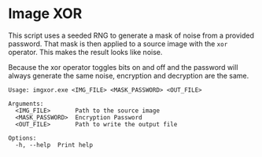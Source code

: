# Image XOR

This script uses a seeded RNG to generate a mask of noise from a provided password. That mask is then applied to a source image with the `xor` operator. This makes the result looks like noise.

Because the xor operator toggles bits on and off and the password will always generate the same noise, encryption and decryption are the same.

```
Usage: imgxor.exe <IMG_FILE> <MASK_PASSWORD> <OUT_FILE>

Arguments:
  <IMG_FILE>       Path to the source image
  <MASK_PASSWORD>  Encryption Password
  <OUT_FILE>       Path to write the output file

Options:
  -h, --help  Print help
```
